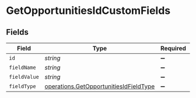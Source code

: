 # GetOpportunitiesIdCustomFields


## Fields

| Field                                                                                            | Type                                                                                             | Required                                                                                         | Description                                                                                      |
| ------------------------------------------------------------------------------------------------ | ------------------------------------------------------------------------------------------------ | ------------------------------------------------------------------------------------------------ | ------------------------------------------------------------------------------------------------ |
| `id`                                                                                             | *string*                                                                                         | :heavy_minus_sign:                                                                               | N/A                                                                                              |
| `fieldName`                                                                                      | *string*                                                                                         | :heavy_minus_sign:                                                                               | N/A                                                                                              |
| `fieldValue`                                                                                     | *string*                                                                                         | :heavy_minus_sign:                                                                               | N/A                                                                                              |
| `fieldType`                                                                                      | [operations.GetOpportunitiesIdFieldType](../../models/operations/getopportunitiesidfieldtype.md) | :heavy_minus_sign:                                                                               | N/A                                                                                              |